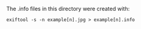 The .info files in this directory were created with:

`exiftool -s -n example[n].jpg > example[n].info`